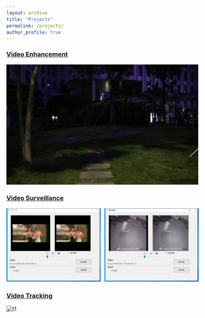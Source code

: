 ```yaml
---
layout: archive
title: "Projects"
permalink: /projects/
author_profile: true
---
```


### [Video Enhancement](https://github.com/suyukun666/UFO)

![demo](../images/demo.gif)

### [Video Surveillance](https://www.ecva.net/papers/eccv_2020/papers_ECCV/papers/123490069.pdf)

![eccv20](../images/eccv20.png)

### [Video Tracking](https://browse.arxiv.org/pdf/2308.15795.pdf)

![t1](../images/t1.gif)